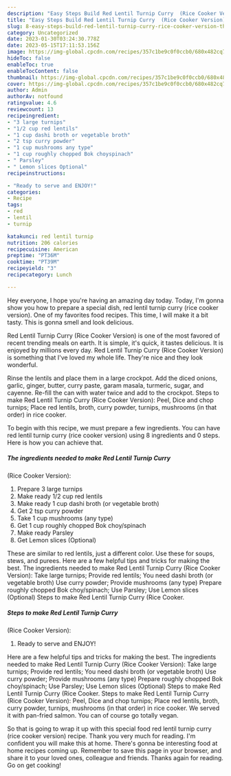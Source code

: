 ```yaml
---
description: "Easy Steps Build Red Lentil Turnip Curry  (Rice Cooker Version) the Very Delicious"
title: "Easy Steps Build Red Lentil Turnip Curry  (Rice Cooker Version) the Very Delicious"
slug: 8-easy-steps-build-red-lentil-turnip-curry-rice-cooker-version-the-very-delicious
category: Uncategorized
date: 2023-01-30T03:24:30.778Z
date: 2023-05-15T17:11:53.156Z
image: https://img-global.cpcdn.com/recipes/357c1be9c0f0ccb0/680x482cq70/red-lentil-turnip-curry-rice-cooker-version-recipe-main-photo.jpg
hideToc: false
enableToc: true
enableTocContent: false
thumbnail: https://img-global.cpcdn.com/recipes/357c1be9c0f0ccb0/680x482cq70/red-lentil-turnip-curry-rice-cooker-version-recipe-main-photo.jpg
cover: https://img-global.cpcdn.com/recipes/357c1be9c0f0ccb0/680x482cq70/red-lentil-turnip-curry-rice-cooker-version-recipe-main-photo.jpg
author: Admin
authorAv: notfound
ratingvalue: 4.6
reviewcount: 13
recipeingredient:
- "3 large turnips"
- "1/2 cup red lentils"
- "1 cup dashi broth or vegetable broth"
- "2 tsp curry powder"
- "1 cup mushrooms any type"
- "1 cup roughly chopped Bok choyspinach"
- " Parsley"
- " Lemon slices Optional"
recipeinstructions:

- "Ready to serve and ENJOY!"
categories:
- Recipe
tags:
- red
- lentil
- turnip

katakunci: red lentil turnip 
nutrition: 206 calories
recipecuisine: American
preptime: "PT36M"
cooktime: "PT39M"
recipeyield: "3"
recipecategory: Lunch

---
```



Hey everyone, I hope you're having an amazing day today. Today, I'm gonna show you how to prepare a special dish, red lentil turnip curry 
(rice cooker version). One of my favorites food recipes. This time, I will make it a bit tasty. This is gonna smell and look delicious.

Red Lentil Turnip Curry 
(Rice Cooker Version) is one of the most favored of recent trending meals on earth. It is simple, it's quick, it tastes delicious. It is enjoyed by millions every day. Red Lentil Turnip Curry 
(Rice Cooker Version) is something that I've loved my whole life. They're nice and they look wonderful.

Rinse the lentils and place them in a large crockpot. Add the diced onions, garlic, ginger, butter, curry paste, garam masala, turmeric, sugar, and cayenne. Re-fill the can with water twice and add to the crockpot. Steps to make Red Lentil Turnip Curry (Rice Cooker Version): Peel, Dice and chop turnips; Place red lentils, broth, curry powder, turnips, mushrooms (in that order) in rice cooker.


To begin with this recipe, we must prepare a few ingredients. You can have red lentil turnip curry 
(rice cooker version) using 8 ingredients and 0 steps. Here is how you can achieve that.

<!--inarticleads1-->

##### The ingredients needed to make Red Lentil Turnip Curry 
(Rice Cooker Version):

1. Prepare 3 large turnips
1. Make ready 1/2 cup red lentils
1. Make ready 1 cup dashi broth (or vegetable broth)
1. Get 2 tsp curry powder
1. Take 1 cup mushrooms (any type)
1. Get 1 cup roughly chopped Bok choy/spinach
1. Make ready  Parsley
1. Get  Lemon slices (Optional)


These are similar to red lentils, just a different color. Use these for soups, stews, and purees. Here are a few helpful tips and tricks for making the best. The ingredients needed to make Red Lentil Turnip Curry (Rice Cooker Version): Take large turnips; Provide red lentils; You need dashi broth (or vegetable broth) Use curry powder; Provide mushrooms (any type) Prepare roughly chopped Bok choy/spinach; Use Parsley; Use Lemon slices (Optional) Steps to make Red Lentil Turnip Curry (Rice Cooker. 

<!--inarticleads2-->

##### Steps to make Red Lentil Turnip Curry 
(Rice Cooker Version):


1. Ready to serve and ENJOY!

Here are a few helpful tips and tricks for making the best. The ingredients needed to make Red Lentil Turnip Curry (Rice Cooker Version): Take large turnips; Provide red lentils; You need dashi broth (or vegetable broth) Use curry powder; Provide mushrooms (any type) Prepare roughly chopped Bok choy/spinach; Use Parsley; Use Lemon slices (Optional) Steps to make Red Lentil Turnip Curry (Rice Cooker. Steps to make Red Lentil Turnip Curry (Rice Cooker Version): Peel, Dice and chop turnips; Place red lentils, broth, curry powder, turnips, mushrooms (in that order) in rice cooker. We served it with pan-fried salmon. You can of course go totally vegan. 

So that is going to wrap it up with this special food red lentil turnip curry 
(rice cooker version) recipe. Thank you very much for reading. I'm confident you will make this at home. There's gonna be interesting food at home recipes coming up. Remember to save this page in your browser, and share it to your loved ones, colleague and friends. Thanks again for reading. Go on get cooking!
